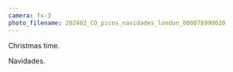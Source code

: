 ```yaml
---
camera: fx-3
photo_filename: 202402_CO_picos_navidades_london_000078990020
---
```


Christmas time.

Navidades.
